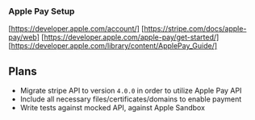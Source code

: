 ### Apple Pay Setup

[https://developer.apple.com/account/]
[https://stripe.com/docs/apple-pay/web]
[https://developer.apple.com/apple-pay/get-started/]
[https://developer.apple.com/library/content/ApplePay_Guide/]


## Plans
- Migrate stripe API to version `4.0.0` in order to utilize Apple Pay API
- Include all necessary files/certificates/domains to enable payment
- Write tests against mocked API, against Apple Sandbox

